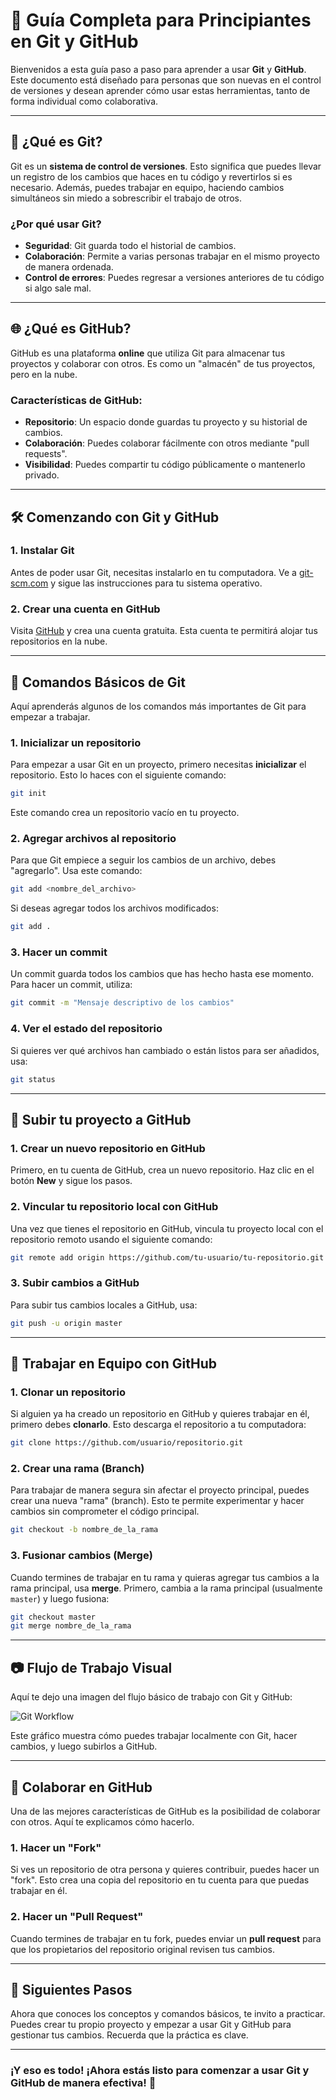 
# 📝 **Guía Completa para Principiantes en Git y GitHub**

Bienvenidos a esta guía paso a paso para aprender a usar **Git** y **GitHub**. Este documento está diseñado para personas que son nuevas en el control de versiones y desean aprender cómo usar estas herramientas, tanto de forma individual como colaborativa.

---

## 🎯 **¿Qué es Git?**

Git es un **sistema de control de versiones**. Esto significa que puedes llevar un registro de los cambios que haces en tu código y revertirlos si es necesario. Además, puedes trabajar en equipo, haciendo cambios simultáneos sin miedo a sobrescribir el trabajo de otros.

### ¿Por qué usar Git?
- **Seguridad**: Git guarda todo el historial de cambios.
- **Colaboración**: Permite a varias personas trabajar en el mismo proyecto de manera ordenada.
- **Control de errores**: Puedes regresar a versiones anteriores de tu código si algo sale mal.

---

## 🌐 **¿Qué es GitHub?**

GitHub es una plataforma **online** que utiliza Git para almacenar tus proyectos y colaborar con otros. Es como un "almacén" de tus proyectos, pero en la nube.

### Características de GitHub:
- **Repositorio**: Un espacio donde guardas tu proyecto y su historial de cambios.
- **Colaboración**: Puedes colaborar fácilmente con otros mediante "pull requests".
- **Visibilidad**: Puedes compartir tu código públicamente o mantenerlo privado.

---

## 🛠️ **Comenzando con Git y GitHub**

### 1. **Instalar Git**

Antes de poder usar Git, necesitas instalarlo en tu computadora. Ve a [git-scm.com](https://git-scm.com) y sigue las instrucciones para tu sistema operativo.

### 2. **Crear una cuenta en GitHub**

Visita [GitHub](https://github.com) y crea una cuenta gratuita. Esta cuenta te permitirá alojar tus repositorios en la nube.

---

## 🔧 **Comandos Básicos de Git**

Aquí aprenderás algunos de los comandos más importantes de Git para empezar a trabajar.

### 1. **Inicializar un repositorio**
Para empezar a usar Git en un proyecto, primero necesitas **inicializar** el repositorio. Esto lo haces con el siguiente comando:

```bash
git init
```

Este comando crea un repositorio vacío en tu proyecto.

### 2. **Agregar archivos al repositorio**
Para que Git empiece a seguir los cambios de un archivo, debes "agregarlo". Usa este comando:

```bash
git add <nombre_del_archivo>
```

Si deseas agregar todos los archivos modificados:

```bash
git add .
```

### 3. **Hacer un commit**
Un commit guarda todos los cambios que has hecho hasta ese momento. Para hacer un commit, utiliza:

```bash
git commit -m "Mensaje descriptivo de los cambios"
```

### 4. **Ver el estado del repositorio**
Si quieres ver qué archivos han cambiado o están listos para ser añadidos, usa:

```bash
git status
```

---

## 🔄 **Subir tu proyecto a GitHub**

### 1. **Crear un nuevo repositorio en GitHub**
Primero, en tu cuenta de GitHub, crea un nuevo repositorio. Haz clic en el botón **New** y sigue los pasos.

### 2. **Vincular tu repositorio local con GitHub**

Una vez que tienes el repositorio en GitHub, vincula tu proyecto local con el repositorio remoto usando el siguiente comando:

```bash
git remote add origin https://github.com/tu-usuario/tu-repositorio.git
```

### 3. **Subir cambios a GitHub**

Para subir tus cambios locales a GitHub, usa:

```bash
git push -u origin master
```

---

## 👫 **Trabajar en Equipo con GitHub**

### 1. **Clonar un repositorio**
Si alguien ya ha creado un repositorio en GitHub y quieres trabajar en él, primero debes **clonarlo**. Esto descarga el repositorio a tu computadora:

```bash
git clone https://github.com/usuario/repositorio.git
```

### 2. **Crear una rama (Branch)**
Para trabajar de manera segura sin afectar el proyecto principal, puedes crear una nueva "rama" (branch). Esto te permite experimentar y hacer cambios sin comprometer el código principal.

```bash
git checkout -b nombre_de_la_rama
```

### 3. **Fusionar cambios (Merge)**
Cuando termines de trabajar en tu rama y quieras agregar tus cambios a la rama principal, usa **merge**. Primero, cambia a la rama principal (usualmente `master`) y luego fusiona:

```bash
git checkout master
git merge nombre_de_la_rama
```

---

## 📷 **Flujo de Trabajo Visual**

Aquí te dejo una imagen del flujo básico de trabajo con Git y GitHub:

![Git Workflow](https://example.com/git-workflow.png)

Este gráfico muestra cómo puedes trabajar localmente con Git, hacer cambios, y luego subirlos a GitHub.

---

## 📢 **Colaborar en GitHub**

Una de las mejores características de GitHub es la posibilidad de colaborar con otros. Aquí te explicamos cómo hacerlo.

### 1. **Hacer un "Fork"**
Si ves un repositorio de otra persona y quieres contribuir, puedes hacer un "fork". Esto crea una copia del repositorio en tu cuenta para que puedas trabajar en él.

### 2. **Hacer un "Pull Request"**
Cuando termines de trabajar en tu fork, puedes enviar un **pull request** para que los propietarios del repositorio original revisen tus cambios.

---

## 🌱 **Siguientes Pasos**

Ahora que conoces los conceptos y comandos básicos, te invito a practicar. Puedes crear tu propio proyecto y empezar a usar Git y GitHub para gestionar tus cambios. Recuerda que la práctica es clave.

---

### ¡Y eso es todo! ¡Ahora estás listo para comenzar a usar Git y GitHub de manera efectiva! 🚀
